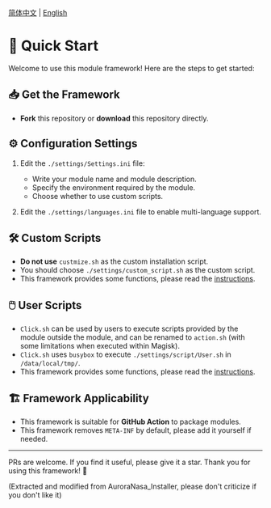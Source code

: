 [简体中文](README.md) | [English](README_EN.md)

# 🚀 Quick Start

Welcome to use this module framework! Here are the steps to get started:

## 📥 Get the Framework

- **Fork** this repository or **download** this repository directly.

## ⚙️ Configuration Settings

1. Edit the `./settings/Settings.ini` file:
   - Write your module name and module description.
   - Specify the environment required by the module.
   - Choose whether to use custom scripts.

2. Edit the `./settings/languages.ini` file to enable multi-language support.

## 🛠️ Custom Scripts

- **Do not use** `custmize.sh` as the custom installation script.
- You should choose `./settings/custom_script.sh` as the custom script.
- This framework provides some functions, please read the [instructions](SCRIPT_EN.md).

## 🖱️ User Scripts

- `Click.sh` can be used by users to execute scripts provided by the module outside the module, and can be renamed to `action.sh` (with some limitations when executed within Magisk).
- `Click.sh` uses `busybox` to execute `./settings/script/User.sh` in `/data/local/tmp/`.
- This framework provides some functions, please read the [instructions](SCRIPT_EN.md).

## 🏗️ Framework Applicability

- This framework is suitable for **GitHub Action** to package modules.
- This framework removes `META-INF` by default, please add it yourself if needed.

---

PRs are welcome. If you find it useful, please give it a star. Thank you for using this framework! 🚀

(Extracted and modified from AuroraNasa_Installer, please don't criticize if you don't like it)